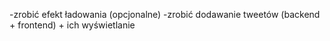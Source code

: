 -zrobić efekt ładowania (opcjonalne)
-zrobić dodawanie tweetów (backend + frontend) + ich wyświetlanie
